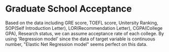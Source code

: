 # Graduate School Acceptance
Based on the data including GRE score, TOEFL score, Unitersity Ranking, SOP(Self Introduction Letter), LOR(Recommendation Letter), CGPA(College GPA), Research status, we can assume acceptance rate of each college.
By using 'Regression model' since the data of target variable is continuous number, "Elastic Net Regression model" seems perfect on this data.
